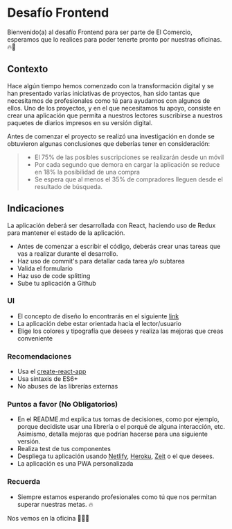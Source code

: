 # Desafío Frontend
Bienvenido(a) al desafío Frontend para ser parte de El Comercio, esperamos que lo realices para poder tenerte pronto por nuestras oficinas. 🔥🎉

## Contexto
Hace algún tiempo hemos comenzado con la transformación digital y se han presentado varias iniciativas de proyectos, han sido tantas que necesitamos de profesionales como tú para ayudarnos con algunos de ellos. Uno de los proyectos, y en el que necesitamos tu apoyo, consiste en crear una aplicación que permita a nuestros lectores suscribirse a nuestros paquetes de diarios impresos en su versión digital.

Antes de comenzar el proyecto se realizó una investigación en donde se obtuvieron algunas conclusiones que deberías tener en consideración:

> - El 75% de las posibles suscripciones se realizarán desde un móvil
> - Por cada segundo que demora en cargar la aplicación se reduce en 18% la posibilidad de una compra
> - Se espera que al menos el 35% de compradores lleguen desde el resultado de búsqueda.

## Indicaciones
La aplicación deberá ser desarrollada con React, haciendo uso de Redux para mantener el estado de la aplicación.

- Antes de comenzar a escribir el código, deberás crear unas tareas que vas a realizar durante el desarrollo.
- Haz uso de commit's para detallar cada tarea y/o subtarea
- Valida el formulario
- Haz uso de code splitting
- Sube tu aplicación a Github

### UI
- El concepto de diseño lo encontrarás en el siguiente [link](https://xd.adobe.com/view/95b2cf77-ac47-4c1d-5430-43576b88590e-e383/)
- La aplicación debe estar orientada hacia el lector/usuario
- Elige los colores y tipografía que desees y realiza las mejoras que creas conveniente

### Recomendaciones
- Usa el [create-react-app](https://github.com/facebook/create-react-app)
- Usa sintaxis de ES6+
- No abuses de las librerías externas

### Puntos a favor (No Obligatorios)
- En el README.md explica tus tomas de decisiones, como por ejemplo, porque decidiste usar una librería o el porqué de alguna interacción, etc. Asimismo, detalla mejoras que podrían hacerse para una siguiente versión.
- Realiza test de tus componentes
- Despliega tu aplicación usando [Netlify](https://www.netlify.com), [Heroku](https://www.heroku.com), [Zeit](https://zeit.co) o el que desees.
- La aplicación es una PWA personalizada

### Recuerda
- Siempre estamos esperando profesionales como tú que nos permitan superar nuestras metas. 🔥

Nos vemos en la oficina 🚀🔥🚀
